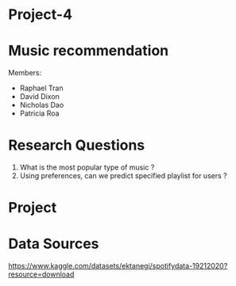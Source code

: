 # Project-4
# Music recommendation 
 




Members:
- Raphael Tran 
- David Dixon 
- Nicholas Dao
- Patricia Roa 

# Research Questions
1. What is the most popular type of music ?
2. Using preferences, can we predict specified playlist for users ?


# Project 
 

# Data Sources 
https://www.kaggle.com/datasets/ektanegi/spotifydata-19212020?resource=download
    
